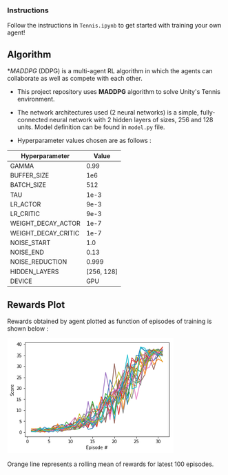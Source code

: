 ### Instructions

Follow the instructions in `Tennis.ipynb` to get started with training your own agent!

## Algorithm

**MADDPG* (DDPG) is a multi-agent RL algorithm in which the agents can collaborate as well as compete with each other.

- This project repository uses **MADDPG** algorithm to solve Unity's Tennis environment.

- The network architectures used (2 neural networks) is a simple, fully-connected neural network with 2 hidden layers of sizes, 256 and 128 units. Model definition can be found in `model.py` file.

- Hyperparameter values chosen are as follows :

| Hyperparameter | Value |
| -------------- | ------ |
| GAMMA | 0.99 |
| BUFFER_SIZE | 1e6 |
| BATCH_SIZE | 512 |
| TAU | 1e-3 |
| LR_ACTOR | 9e-3 |
| LR_CRITIC | 9e-3 |
| WEIGHT_DECAY_ACTOR | 1e-7 |
| WEIGHT_DECAY_CRITIC | 1e-7 |
| NOISE_START | 1.0 |
| NOISE_END | 0.13 |
| NOISE_REDUCTION | 0.999 |
| HIDDEN_LAYERS | [256, 128] |
| DEVICE | GPU |

## Rewards Plot

Rewards obtained by agent plotted as function of episodes of training is shown below :

![rewards_plot](https://raw.githubusercontent.com/akshaydp1995/Reacher_Environment/master/rewards.png)

Orange line represents a rolling mean of rewards for latest 100 episodes.
